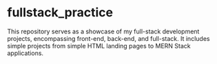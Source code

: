 # fullstack_practice
This repository serves as a showcase of my full-stack development projects, encompassing front-end, back-end, and full-stack. It includes simple projects from simple HTML landing pages to MERN Stack applications.
